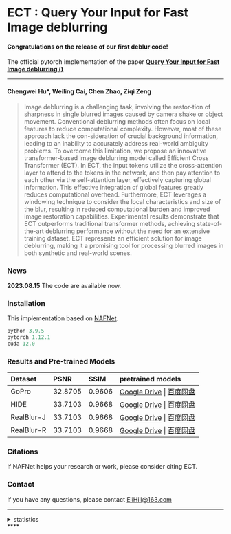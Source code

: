 # ECT : Query Your Input for Fast Image deblurring
#### Congratulations on the release of our first deblur code!
The official pytorch implementation of the paper **[Query Your Input for Fast Image deblurring ()]()**

---

#### Chengwei Hu\*, Weiling Cai, Chen Zhao, Ziqi Zeng

>Image deblurring is a challenging task, involving the restor-tion of sharpness in single blurred images caused by camera shake or object movement. Conventional deblurring methods often focus on local features to reduce computational complexity. However, most of these approach lack the con-sideration of crucial background information, leading to an inability to accurately address real-world ambiguity problems. To overcome this limitation, we propose an innovative transformer-based image deblurring model called Efficient Cross Transformer (ECT). In ECT, the input tokens utilize the cross-attention layer to attend to the tokens in the network, and then pay attention to each other via the self-attention layer, effectively capturing global information. This effective integration of global features greatly reduces computational overhead. Furthermore, ECT leverages a windowing technique to consider the local characteristics and size of the blur, resulting in reduced computational burden and improved image restoration capabilities. Experimental results demonstrate that ECT outperforms traditional transformer methods, achieving state-of-the-art deblurring performance without the need for an extensive training dataset. ECT represents an efficient solution for image deblurring, making it a promising tool for processing blurred images in both synthetic and real-world scenes.

<!--| <img src="./figures/denoise.gif"  height=224 width=224 alt="NAFNet For Image Denoise"> | <img src="./figures/deblur.gif" width=400 height=224 alt="NAFNet For Image Deblur"> | <img src="./figures/StereoSR.gif" height=224 width=326 alt="NAFSSR For Stereo Image Super Resolution"> |-->
<!--| :----------------------------------------------------------: | :----------------------------------------------------------: | :----------------------------------------------------------: |-->
<!--|                           GoPro                            |                            HIDE                            |                           RealWorld                           |-->


### News
**2023.08.15** The code are available now.


### Installation
This implementation based on [NAFNet](https://github.com/megvii-research/NAFNet/).

```python
python 3.9.5
pytorch 1.12.1
cuda 12.0
```

### Results and Pre-trained Models

| Dataset|PSNR|SSIM| pretrained models |
|:----|:----|:----|:----|
|GoPro|32.8705|0.9606|[Google Drive]()  \|  [百度网盘](https://pan.baidu.com/s/1bCl7W0ccpjvYSqd54Pv4Uw?pwd=ebqj)|
|HIDE|33.7103|0.9668|[Google Drive]()  \|  [百度网盘](https://pan.baidu.com/s/1Y7uQQoJ2BJaZywkrXwjP3Q?pwd=v5qy)|
|RealBlur-J|33.7103|0.9668|[Google Drive]()  \|  [百度网盘](https://pan.baidu.com/s/1vXgqFCdmIWNcI73aEeFL1Q?pwd=psf9 )|
|RealBlur-R|33.7103|0.9668|[Google Drive]()  \|  [百度网盘](https://pan.baidu.com/s/1BLy2PBb_4jFFmcA7YAW_2A?pwd=jtpm )|



### Citations
If NAFNet helps your research or work, please consider citing ECT.

<!--```-->
<!--@article{chen2022simple,-->
<!--  title={Simple Baselines for Image Restoration},-->
<!--  author={Chen, Liangyu and Chu, Xiaojie and Zhang, Xiangyu and Sun, Jian},-->
<!--  journal={arXiv preprint arXiv:2204.04676},-->
<!--  year={2022}-->
<!--}-->
<!--```-->


### Contact

If you have any questions, please contact EliHill@163.com

---

<details>
<summary>statistics</summary>

![visitors](https://visitor-badge.glitch.me/badge?page_id=hu245334/ECT)

</details>****
